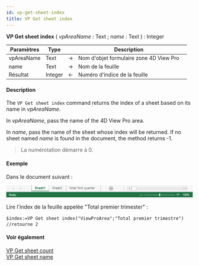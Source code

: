 ```yaml
---
id: vp-get-sheet-index
title: VP Get sheet index
---
```


<!-- REF #_method_.VP Get sheet index.Syntax -->

**VP Get sheet index** ( *vpAreaName* : Text ; *name* : Text ) : Integer<!-- END REF -->

<!-- REF #_method_.VP Get sheet index.Params -->

| Paramètres | Type    |    | Description                             |                  |
| ---------- | ------- | -- | --------------------------------------- | ---------------- |
| vpAreaName | Text    | -> | Nom d'objet formulaire zone 4D View Pro |                  |
| name       | Text    | -> | Nom de la feuille                       |                  |
| Résultat   | Integer | <- | Numéro d'indice de la feuille           | <!-- END REF --> |

#### Description

The `VP Get sheet index` command <!-- REF #_method_.VP Get sheet index.Summary -->returns the index of a sheet based on its name in *vpAreaName*.<!-- END REF -->

In *vpAreaName*, pass the name of the 4D View Pro area.

In *name*, pass the name of the sheet whose index will be returned. If no sheet named *name* is found in the document, the method returns -1.

> La numérotation démarre à 0.

#### Exemple

Dans le document suivant :

![](../../assets/en/ViewPro/vp-sheet-index-name.png)

Lire l'index de la feuille appelée "Total premier trimester" :

```4d
$index:=VP Get sheet index("ViewProArea";"Total premier trimestre") //retourne 2
```

#### Voir également

[VP Get sheet count](vp-get-sheet-count.md)<br/>
[VP Get sheet name](vp-get-sheet-name.md)
